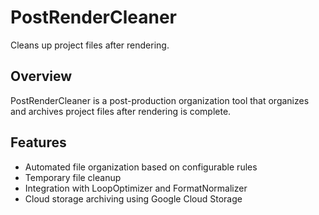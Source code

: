 # PostRenderCleaner

Cleans up project files after rendering.

## Overview

PostRenderCleaner is a post-production organization tool that organizes and archives project files after rendering is complete.

## Features

- Automated file organization based on configurable rules
- Temporary file cleanup
- Integration with LoopOptimizer and FormatNormalizer
- Cloud storage archiving using Google Cloud Storage
